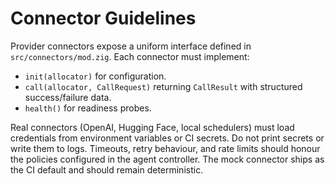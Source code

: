 # Connector Guidelines

Provider connectors expose a uniform interface defined in
`src/connectors/mod.zig`. Each connector must implement:
- `init(allocator)` for configuration.
- `call(allocator, CallRequest)` returning `CallResult` with structured
  success/failure data.
- `health()` for readiness probes.

Real connectors (OpenAI, Hugging Face, local schedulers) must load credentials
from environment variables or CI secrets. Do not print secrets or write them to
logs. Timeouts, retry behaviour, and rate limits should honour the policies
configured in the agent controller. The mock connector ships as the CI default
and should remain deterministic.
